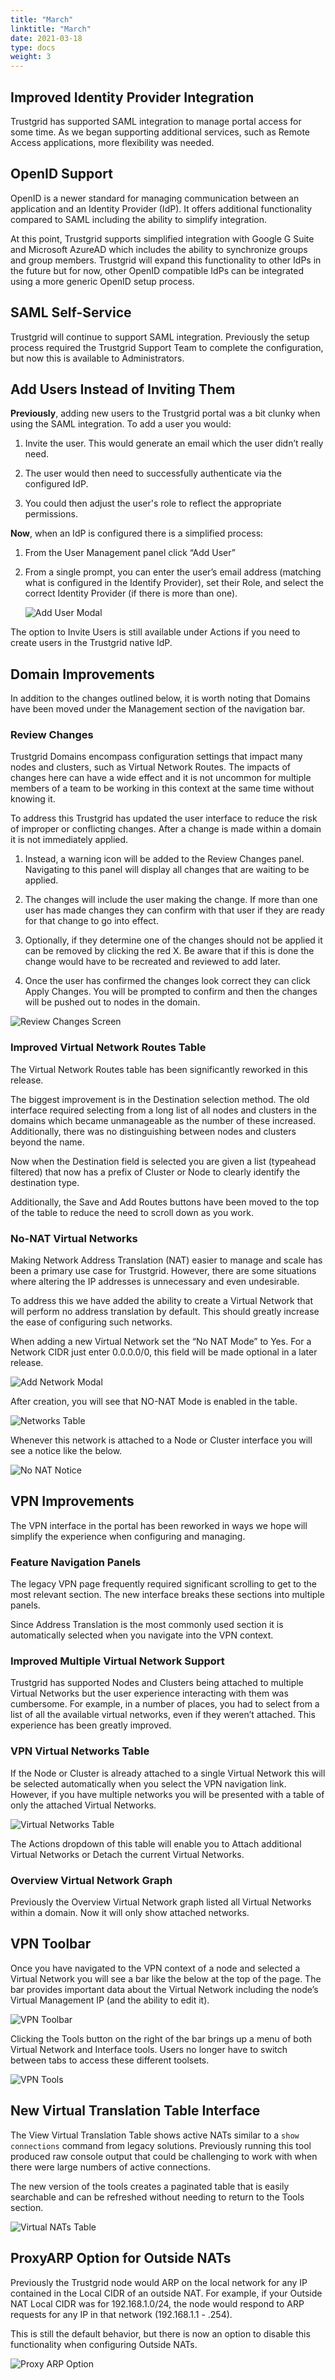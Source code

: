 ```yaml
---
title: "March"
linktitle: "March"
date: 2021-03-18
type: docs
weight: 3
---
```


## Improved Identity Provider Integration

Trustgrid has supported SAML integration to manage portal access for some time. As we began supporting additional services, such as Remote Access applications, more flexibility was needed. 

## OpenID Support
OpenID is a newer standard for managing communication between an application and an Identity Provider (IdP).  It offers additional functionality compared to SAML including the ability to simplify integration.  

At this point, Trustgrid supports simplified integration with Google G Suite and Microsoft AzureAD which includes the ability to synchronize groups and group members. Trustgrid will expand this functionality to other IdPs in the future but for now, other OpenID compatible IdPs can be integrated using a more generic OpenID setup process. 

## SAML Self-Service
Trustgrid will continue to support SAML integration. Previously the setup process required the Trustgrid Support Team to complete the configuration, but now this is available to Administrators.

## Add Users Instead of Inviting Them
**Previously**, adding new users to the Trustgrid portal was a bit clunky when using the SAML integration. To add a user you would:

1. Invite the user. This would generate an email which the user didn’t really need. 

1. The user would then need to successfully authenticate via the configured IdP. 

1. You could then adjust the user's role to reflect the appropriate permissions.

**Now**, when an IdP is configured there is a simplified process:

1. From the User Management panel click “Add User”

1. From a single prompt, you can enter the user’s email address (matching what is configured in the Identify Provider), set their Role, and select the correct Identity Provider (if there is more than one).

	![Add User Modal](add-user-modal.png)

The option to Invite Users is still available under Actions if you need to create users in the Trustgrid native IdP. 

## Domain Improvements
In addition to the changes outlined below, it is worth noting that Domains have been moved under the Management section of the navigation bar. 

### Review Changes
Trustgrid Domains encompass configuration settings that impact many nodes and clusters, such as Virtual Network Routes.  The impacts of changes here can have a wide effect and it is not uncommon for multiple members of a team to be working in this context at the same time without knowing it.  

To address this Trustgrid has updated the user interface to reduce the risk of improper or conflicting changes. After a change is made within a domain it is not immediately applied.  

1. Instead, a warning icon will be added to the Review Changes panel.  Navigating to this panel will display all changes that are waiting to be applied.

1. The changes will include the user making the change. If more than one user has made changes they can confirm with that user if they are ready for that change to go into effect. 

1. Optionally, if they determine one of the changes should not be applied it can be removed by clicking the red X.   Be aware that if this is done the change would have to be recreated and reviewed to add later.

1. Once the user has confirmed the changes look correct they can click Apply Changes. You will be prompted to confirm and then the changes will be pushed out to nodes in the domain.

![Review Changes Screen](review-changes.png)

### Improved Virtual Network Routes Table
The Virtual Network Routes table has been significantly reworked in this release. 

The biggest improvement is in the Destination selection method.  The old interface required selecting from a long list of all nodes and clusters in the domains which became unmanageable as the number of these increased.  Additionally, there was no distinguishing between nodes and clusters beyond the name. 

Now when the Destination field is selected you are given a list (typeahead filtered) that now has a prefix of Cluster or Node to clearly identify the destination type.

Additionally, the Save and Add Routes buttons have been moved to the top of the table to reduce the need to scroll down as you work.  

### No-NAT Virtual Networks
Making Network Address Translation (NAT) easier to manage and scale has been a primary use case for Trustgrid.  However, there are some situations where altering the IP addresses is unnecessary and even undesirable.  

To address this we have added the ability to create a Virtual Network that will perform no address translation by default.  This should greatly increase the ease of configuring such networks. 

When adding a new Virtual Network set the “No NAT Mode” to Yes.  For a Network CIDR just enter 0.0.0.0/0, this field will be made optional in a later release.

![Add Network Modal](add-network-modal.png)

After creation, you will see that NO-NAT Mode is enabled in the table.

![Networks Table](networks-table.png)

Whenever this network is attached to a Node or Cluster interface you will see a notice like the below.

![No NAT Notice](no-nat-notice.png)

## VPN Improvements
The VPN interface in the portal has been reworked in ways we hope will simplify the experience when configuring and managing.

### Feature Navigation Panels

The legacy VPN page frequently required significant scrolling to get to the most relevant section.  The new interface breaks these sections into multiple panels.

Since Address Translation is the most commonly used section it is automatically selected when you navigate into the VPN context.

### Improved Multiple Virtual Network Support
Trustgrid has supported Nodes and Clusters being attached to multiple Virtual Networks but the user experience interacting with them was cumbersome.  For example, in a number of places, you had to select from a list of all the available virtual networks, even if they weren’t attached. This experience has been greatly improved.

### VPN Virtual Networks Table
If the Node or Cluster is already attached to a single Virtual Network this will be selected automatically when you select the VPN navigation link.  However, if you have multiple networks you will be presented with a table of only the attached Virtual Networks. 

![Virtual Networks Table](virtual-networks-table.png)

The Actions dropdown of this table will enable you to Attach additional Virtual Networks or Detach the current Virtual Networks. 

### Overview Virtual Network Graph

Previously the Overview Virtual Network graph listed all Virtual Networks within a domain. Now it will only show attached networks.
 
## VPN Toolbar 

Once you have navigated to the VPN context of a node and selected a Virtual Network you will see a bar like the below at the top of the page.  The bar provides important data about the Virtual Network including the node’s Virtual Management IP (and the ability to edit it). 

![VPN Toolbar](vpn-toolbar.png)

Clicking the Tools button on the right of the bar brings up a menu of both Virtual Network and Interface tools. Users no longer have to switch between tabs to access these different toolsets. 

![VPN Tools](vpn-tools.png)

## New Virtual Translation Table Interface
The View Virtual Translation Table shows active NATs similar to a `show connections` command from legacy solutions.  Previously running this tool produced raw console output that could be challenging to work with when there were large numbers of active connections.

The new version of the tools creates a paginated table that is easily searchable and can be refreshed without needing to return to the Tools section. 

![Virtual NATs Table](virtual-nats-table.png)

## ProxyARP Option for Outside NATs
Previously the Trustgrid node would ARP on the local network for any IP contained in the Local CIDR of an outside NAT.  For example, if your Outside NAT Local CIDR was for 192.168.1.0/24, the node would respond to ARP requests for any IP in that network (192.168.1.1 - .254).  

This is still the default behavior, but there is now an option to disable this functionality when configuring Outside NATs. 

![Proxy ARP Option](proxy-arp-option.png)
